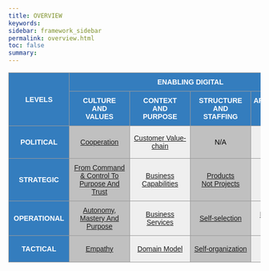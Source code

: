 ```yaml
---
title: OVERVIEW
keywords:
sidebar: framework_sidebar
permalink: overview.html
toc: false
summary:
---
```


<style type="text/css">
.tg  {border-collapse:collapse;border-spacing:0;border-color:#999;vertical-align:middle}
.tg td{font-family:Arial, sans-serif;font-size:14px;padding:10px 5px;border-style:solid;border-width:1px;overflow:hidden;word-break:normal;border-color:#999;vertical-align:middle}
.tg th{font-family:Arial, sans-serif;font-size:14px;font-weight:normal;padding:10px 5px;border-style:solid;border-width:1px;overflow:hidden;word-break:normal;border-color:#999;vertical-align:middle}
.tg .tg-2thk{background-color:#347dbe;color:#ffffff;text-align:center;min-width:110px;font-weight:bold;border-color:#999;vertical-align:middle}
.tg .tg-1jmy{background-color:#347dbe;color:#ffffff;text-align:center;font-weight:bold;border-color:#999;vertical-align:middle}
.tg .tg-944b{background-color:#ffffff;color:#ffffff;text-align:center;max-width:5px;border-color:#999;vertical-align:middle}
.tg .tg-6997{background-color:#ffffff;color:#000000;text-align:center;border-color:#999;vertical-align:middle}
.tg .tg-qems{background-color:#c0c0c0;color:#000000;text-align:center;min-width:110px;border-color:#999;vertical-align:middle}
.tg .tg-tr94{background-color:#efefef;color:#000000;text-align:center;min-width:110px;border-color:#999;vertical-align:middle}
</style>
<table class="tg">
<tr>
<th class="tg-1jmy" rowspan="2">LEVELS</th>
<th class="tg-1jmy" colspan="4">ENABLING DIGITAL</th>
<th class="tg-1jmy" colspan="4">BEING DIGITAL</th>
</tr>
<tr>
<td class="tg-1jmy">CULTURE<br>AND<br>VALUES</td>
<td class="tg-1jmy">CONTEXT<br>AND<br>PURPOSE</td>
<td class="tg-1jmy">STRUCTURE<br>AND<br>STAFFING</td>
<td class="tg-1jmy">ARCHITECTURE<br>AND<br>DESIGN</td>
<td class="tg-1jmy">BUILD</td>
<td class="tg-1jmy">SHIP</td>
<td class="tg-1jmy">RUN</td>
<td class="tg-1jmy">CHANGE</td>
</tr>
<tr>
<td class="tg-2thk">POLITICAL</td>
<td class="tg-qems"><a href="cooperation.html" title=" ">Cooperation</a></td>
<td class="tg-tr94"><a href="customer-value-chain.html" title=" ">Customer Value-chain</a></td>
<td class="tg-qems"><p title="Not Applicable">N/A</p></td>
<td class="tg-tr94"><p title="Not Applicable">N/A</p></td>
<td class="tg-qems"><a href="open-source-first.html" title=" ">Open Source First</a></td>
<td class="tg-tr94"><a href="time-to-customer-value.html" title=" ">Time to Customer Value</a></td>
<td class="tg-qems"><p title="Not Applicable">N/A</p></td>
<td class="tg-tr94"><p title="Not Applicable">N/A</p></td>
</tr>
<tr>
<td class="tg-2thk">STRATEGIC</td>
<td class="tg-qems"><a href="from-command-control-to-purpose-and-trust.html" title="Imagine a world where people wake up inspired to go to work, a world in which trust and loyalty are the rule rather than the exception">From Command & Control To Purpose And Trust</a></td>
<td class="tg-tr94"><a href="business-capabilities.html" title="Capabilities-Driven Strategy enable companies to become more coherent and to gain a right to win in the markets in which they have decided to compete. Applying a capabilities lens changes how executives make important strategic decisions">Business Capabilities</a></td>
<td class="tg-qems"><a href="products-not-projects.html" title=" ">Products<br>Not Projects</a></td>
<td class="tg-tr94"><a href="evolutionary-architecture.html" title=" ">Evolutionary Architecture</a></td>
<td class="tg-qems"><a href="dont-build-what-can-be-used-or-bought.html" title=" ">Don’t Build, What Can Be Used Or Bought</a></td>
<td class="tg-tr94"><a href="created-and-proven-by-doing.html" title=" ">Created And Proven By Doing</a></td>
<td class="tg-qems"><a href="cloud-only.html" title=" ">Cloud-only</a></td>
<td class="tg-tr94"><a href="continuous-improvement.html" title="Continuous improvement is not just a fancy word.
It is a natural process which aims to improve our current situation. We don’t want to work harder if we can achieve the same or better result by working smarter. In other words, we want to eliminate all work that isn’t absolutely necessary">Continuous Improvement</a></td>
</tr>
<tr>
<td class="tg-2thk">OPERATIONAL</td>
<td class="tg-qems"><a href="autonomy-mastery-and-purpose.html" title="To motivate employees who work beyond basic tasks, give them these three factors to increase performance and satisfaction; Autonomy, Mastery and Purpose">Autonomy, Mastery And Purpose</a></td>
<td class="tg-tr94"><a href="business-services.html" title=" ">Business Services</a></td>
<td class="tg-qems"><a href="self-selection.html" title=" ">Self-selection</a></td>
<td class="tg-tr94"><a href="microservices-architecture.html" title=" ">Microservices Architecture</a></td>
<td class="tg-qems"><a href="respect-the-bounded-context.html" title=" ">Respect The Bounded Context</a></td>
<td class="tg-tr94"><a href="optimize-for-speed-not-efficiency.html" title=" ">Optimize For Speed, Not Efficiency</a></td>
<td class="tg-qems"><a href="self-service-services.html" title="Self-service is over the phone, web, and email to facilitate customer interactions using automation. Self-service software and self-service apps (for example online banking apps, web portals with shops, self-service check-in at the airport) become increasingly common.">Self-service Services</a></td>
<td class="tg-tr94"><a href="observe-orient-decide-act.html" title="By deploying a change and measuring its effects, the team gain confidence that any software change is reliable, performant, and affects the metric of interest, confirming any hypothesis">Observe, Orient, Decide and Act</a></td>
</tr>
<tr>
<td class="tg-2thk">TACTICAL</td>
<td class="tg-qems"><a href="empathy.html" title=" ">Empathy</a></td>
<td class="tg-tr94"><a href="domain-model.html" title=" ">Domain Model</a></td>
<td class="tg-qems"><a href="self-organization.html" title=" ">Self-organization</a></td>
<td class="tg-tr94"><a href="cloud-native.html" title=" ">Cloud Native</a></td>
<td class="tg-qems"><a href="technical-excellence.html" title=" ">Technical Excellence</a></td>
<td class="tg-tr94"><a href="continuous-deployment.html" title=" ">Continuous Deployment</a></td>
<td class="tg-qems"><a href="you-build-it-you-run-it.html" title=" ">“You Build It,<br>You Run It.”</a></td>
<td class="tg-tr94"><a href="metrics-driven-development.html" title="Metrics-Driven Development (MDD) The use of real-time metrics to drive rapid, precise, and granular software iterations. MDD is an emerging term developing from the practices of continuous integration, continuous delivery, dev ops, and agile software methodologies">Metrics-Driven Development</a></td>
</tr>
</table>
